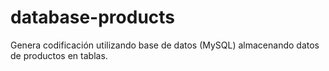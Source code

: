 # database-products
Genera codificación utilizando base de datos (MySQL) almacenando datos de productos en tablas. 
